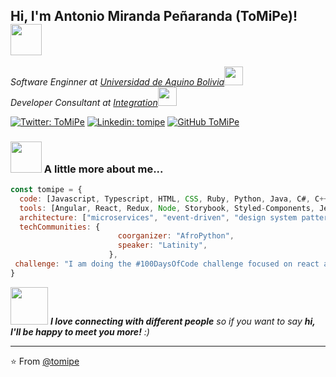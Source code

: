 <h2> Hi, I'm Antonio Miranda Peñaranda (ToMiPe)! <img src="https://media.giphy.com/media/mGcNjsfWAjY5AEZNw6/giphy.gif" width="50"></h2>
<p><em>Software Enginner at <a href="http://www.unb.br">Universidad de Aquino Bolivia</a><img src="https://media.giphy.com/media/fYSnHlufseco8Fh93Z/giphy.gif" width="30"></br>Developer Consultant at <a href="https://www.integration.org">Integration</a><img src="https://media.giphy.com/media/WUlplcMpOCEmTGBtBW/giphy.gif" width="30"> 
</em></p>

[![Twitter: ToMiPe](https://img.shields.io/twitter/follow/ToMiPeTwitt?style=social)](https://twitter.com/ToMiPeTwitt)
[![Linkedin: tomipe](https://img.shields.io/badge/-ToMiPe-blue?style=flat-square&logo=Linkedin&logoColor=white&link=https://www.linkedin.com/in/ToMiPeTwitt/)](https://www.linkedin.com/in/thaianebraga/)
[![GitHub ToMiPe](https://img.shields.io/github/followers/ToMiPe?label=follow&style=social)](https://github.com/ToMiPe)


### <img src="https://media.giphy.com/media/VgCDAzcKvsR6OM0uWg/giphy.gif" width="50"> A little more about me...  

```javascript
const tomipe = {
  code: [Javascript, Typescript, HTML, CSS, Ruby, Python, Java, C#, C++, SQL, PHP, Visual Basic, Kotlin, Swift, Dart],
  tools: [Angular, React, Redux, Node, Storybook, Styled-Components, Jest, Docker, Laravel, NestJS, ArcGIS, PostgreSQL, PostGIS, MapWinGis, DJango, Flask, Sass, Oracle, R, Visual Studio, Adobe Illustrator, Adobe Photoshop],
  architecture: ["microservices", "event-driven", "design system pattern"],
  techCommunities: {
                        coorganizer: "AfroPython",
                        speaker: "Latinity",
                      },
 challenge: "I am doing the #100DaysOfCode challenge focused on react and typescript"
}
```

<img src="https://media.giphy.com/media/LnQjpWaON8nhr21vNW/giphy.gif" width="60"> <em><b>I love connecting with different people</b> so if you want to say <b>hi, I'll be happy to meet you more!</b> :)</em>

---

⭐️ From [@tomipe](https://github.com/ToMiPeTwitt)
